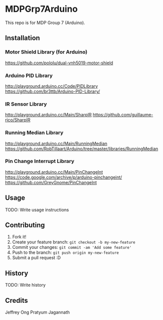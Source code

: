 # MDPGrp7Arduino
This repo is for MDP Group 7 (Arduino). 

## Installation

### Motor Shield Library (for Arduino)
https://github.com/pololu/dual-vnh5019-motor-shield

### Arduino PID Library
http://playground.arduino.cc/Code/PIDLibrary
https://github.com/br3ttb/Arduino-PID-Library/

### IR Sensor Library
http://playground.arduino.cc/Main/SharpIR
https://github.com/guillaume-rico/SharpIR

### Running Median Library
http://playground.arduino.cc/Main/RunningMedian
https://github.com/RobTillaart/Arduino/tree/master/libraries/RunningMedian

### Pin Change Interrupt Library
http://playground.arduino.cc/Main/PinChangeInt
https://code.google.com/archive/p/arduino-pinchangeint/
https://github.com/GreyGnome/PinChangeInt

## Usage
TODO: Write usage instructions

## Contributing
1. Fork it!
2. Create your feature branch: `git checkout -b my-new-feature`
3. Commit your changes: `git commit -am 'Add some feature'`
4. Push to the branch: `git push origin my-new-feature`
5. Submit a pull request :D


## History
TODO: Write history


## Credits
Jeffrey Ong
Pratyum Jagannath
